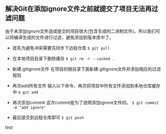 ## 解决Git在添加ignore文件之前就提交了项目无法再过滤问题

由于未添加ignore文件造成提交的项目很大(包含生成的二进制文件)。所以我们可以将编译生成的文件进行过滤，避免添加到版本库中了。

* 首先为避免冲突需要先同步下远程仓库
`$ git pull`

* 在本地项目目录下删除缓存
`$ git rm -r --cached .`

* 新建.gitignore文件
在项目的根目录下面新建.gitignore文件并添加相应的过滤规则

* 再次add所有文件
输入以下命令，再次将项目中所有文件添加到本地仓库缓存中
`$ git add .`

* 再次添加commit
这次commit是为了说明添加ignore文件的。
`$ git commit -m "add ignore"`

* 最后提交到远程仓库即可
`$ git push`


test